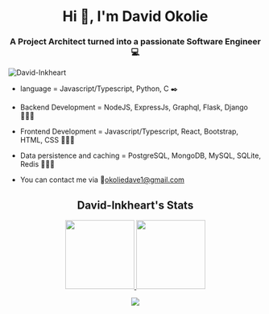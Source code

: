 <h1 align = "center">Hi 👋, I'm David Okolie</h1>
<h3 align = "center">A Project Architect turned into a passionate Software Engineer 💻</h1>

<p align="left"> <img src="https://komarev.com/ghpvc/?username=David-Inkheart&label=Profile%20views&color=0e75b6&style=flat" alt="David-Inkheart" /> </p>

* language = Javascript/Typescript, Python, C :black_nib:
> 
* Backend Development = NodeJS, ExpressJs, Graphql, Flask, Django 👩🏾‍💻
> 
* Frontend Development = Javascript/Typescript, React, Bootstrap, HTML, CSS 👩🏾‍💻
> 
* Data persistence and caching = PostgreSQL, MongoDB, MySQL, SQLite, Redis 👩🏾‍💻
>
* You can contact me via 📧okoliedave1@gmail.com

<h2 align="center"> David-Inkheart's Stats </h2>
<p align="center" >
<a href="https://www.davidokolie.me/"><img height="137px" src="https://github-readme-stats.vercel.app/api?username=David-Inkheart&hide_title=true&hide_border=true&show_icons=true&include_all_commits=true&count_private=true&line_height=21&text_color=000&icon_color=000&bg_color=0,ea6161,ffc64d,fffc4d,52fa5a&theme=graywhite" />
<img height="137px" src="https://github-readme-stats.vercel.app/api/top-langs/?username=David-Inkheart&hide=html&hide_title=true&hide_border=true&layout=compact&langs_count=6&exclude_repo=comp426,Redventures-Movie-Quotes&text_color=000&icon_color=fff&bg_color=0,52fa5a,4dfcff,c64dff&theme=graywhite" /></a>
</p>

<p align="center">
<img src="https://github-profile-trophy.vercel.app/?username=David-Inkheart&theme=juicyfresh&no-frame=true&row=1&&margin-w=20&no-bg=true)](https://github-profile-trophy.vercel.app/?username=David-Inkheart&theme=juicyfresh&no-frame=true&row=1&&margin-w=20&no-bg=true)" />
</p>
